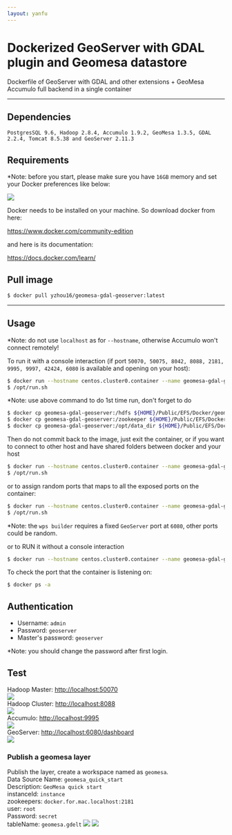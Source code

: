 ```yaml
---
layout: yanfu
---
```


# [](#header-1)Dockerized GeoServer with GDAL plugin and Geomesa datastore

Dockerfile of GeoServer with GDAL and other extensions + GeoMesa Accumulo full backend in a single container

---

## [](#header-2)Dependencies

`PostgresSQL 9.6, Hadoop 2.8.4, Accumulo 1.9.2, GeoMesa 1.3.5, GDAL 2.2.4, Tomcat 8.5.38 and GeoServer 2.11.3`

## [](#header-2)Requirements

*Note: before you start, please make sure you have `16GB` memory and set your Docker preferences like below:

![](../images/screenshot5.png) 

Docker needs to be installed on your machine. So download docker from here:  

https://www.docker.com/community-edition  

and here is its documentation:  

https://docs.docker.com/learn/

## [](#header-2)Pull image

```bash
$ docker pull yzhou16/geomesa-gdal-geoserver:latest
```
---

## [](#header-2)Usage

*Note: do not use `localhost` as for `--hostname`, otherwise Accumulo won't connect remotely!

To run it with a console interaction (if port `50070, 50075, 8042, 8088, 2181, 9995, 9997, 42424, 6080` is available and opening on your host):

```bash
$ docker run --hostname centos.cluster0.container --name geomesa-gdal-geoserver -it -p 50070:50070 -p 50075:50075 -p 8042:8042 -p 8088:8088 -p 2181:2181 -p 9995:9995 -p 9997:9997 -p 42424:42424 -p 6080:8080 yfzhou/geomesa-gdal-geoserver bash
$ /opt/run.sh
```

*Note: use above command to do 1st time run, don't forget to do  

```bash
$ docker cp geomesa-gdal-geoserver:/hdfs ${HOME}/Public/EFS/Docker/geomesa-gdal-geoserver
$ docker cp geomesa-gdal-geoserver:/zookeeper ${HOME}/Public/EFS/Docker/geomesa-gdal-geoserver
$ docker cp geomesa-gdal-geoserver:/opt/data_dir ${HOME}/Public/EFS/Docker/geomesa-gdal-geoserver
```

Then do not commit back to the image, just exit the container, or if you want to connect to other host and have shared folders between docker and your host

```bash
$ docker run --hostname centos.cluster0.container --name geomesa-gdal-geoserver -it -p 50070:50070 -p 50075:50075 -p 8042:8042 -p 8088:8088 -p 2181:2181 -p 9995:9995 -p 9997:9997 -p 42424:42424 -p 6080:8080 -v <geoserver shared folder path>:/opt/data_dir -v <hadoop shared folder path>:/hdfs -v <zookeeper shared folder path>:/zookeeper yfzhou/geomesa-gdal-geoserver bash
$ /opt/run.sh
```

or to assign random ports that maps to all the exposed ports on the container:

```bash
$ docker run --hostname centos.cluster0.container --name geomesa-gdal-geoserver -it -p 50070 -p 50075 -p 8042 -p 8088 -p 2181 -p 9995 -p 9997:9997 -p 42424 -p 6080:8080 yfzhou/geomesa-gdal-geoserver bash
$ /opt/run.sh
```

*Note: the `wps builder` requires a fixed `GeoServer` port at `6080`, other ports could be random.

or to RUN it without a console interaction

```bash
$ docker run --hostname centos.cluster0.container --name geomesa-gdal-geoserver -d -p 50070:50070 -p 50075:50075 -p 8042:8042 -p 8088:8088 -p 2181:2181 -p 9995:9995 -p 9997:9997 -p 42424:42424 -p 6080:8080 -v <geoserver shared folder path>:/opt/data_dir -v <hadoop shared folder path>:/hdfs -v <zookeeper shared folder path>:/zookeeper yfzhou/geomesa-gdal-geoserver
```

To check the port that the container is listening on:

```bash
$ docker ps -a
```

## [](#header-2)Authentication

* Username: `admin`
* Password: `geoserver`
* Master's password: `geoserver`

*Note: you should change the password after first login.

## [](#header-2)Test
Hadoop Master: [http://localhost:50070](http://localhost:50070)  
![](../images/screenshot4.png)  
Hadoop Cluster: [http://localhost:8088](http://localhost:8088)  
![](../images/screenshot3.png)  
Accumulo: [http://localhost:9995](http://localhost:9995)  
![](../images/screenshot2.png)  
GeoServer: [http://localhost:6080/dashboard](http://localhost:6080/dashboard)  
![](../images/screenshot.png)  

### [](#header-3)Publish a geomesa layer
Publish the layer, create a workspace named as `geomesa`.  
Data Source Name: `geomesa_quick_start`   
Description: `GeoMesa quick start`  
instanceId: `instance`  
zookeepers: `docker.for.mac.localhost:2181`  
user: `root`  
Password: `secret`  
tableName: `geomesa.gdelt`
![](../images/screenshot6.png)
![](../images/screenshot1.png) 